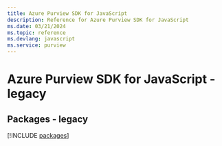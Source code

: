 ```yaml
---
title: Azure Purview SDK for JavaScript
description: Reference for Azure Purview SDK for JavaScript
ms.date: 03/21/2024
ms.topic: reference
ms.devlang: javascript
ms.service: purview
---
```

# Azure Purview SDK for JavaScript - legacy
## Packages - legacy
[!INCLUDE [packages](purview-index.md)]